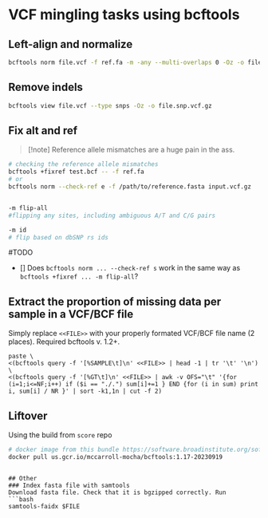 # VCF mingling tasks using bcftools

## Left-align and normalize 
```bash
bcftools norm file.vcf -f ref.fa -m -any --multi-overlaps 0 -Oz -o file.norm.vcf.gz
```
## Remove indels
```bash
bcftools view file.vcf --type snps -Oz -o file.snp.vcf.gz
```

## Fix alt and ref
>[!note] Reference allele mismatches are a huge pain in the ass. 
```bash
# checking the reference allele mismatches
bcftools +fixref test.bcf -- -f ref.fa
# or 
bcftools norm --check-ref e -f /path/to/reference.fasta input.vcf.gz


-m flip-all
#flipping any sites, including ambiguous A/T and C/G pairs

-m id
# flip based on dbSNP rs ids
```
#TODO
- [] Does `bcftools norm ... --check-ref s` work in the same way as `bcftools +fixref ... -m flip-all`?

## Extract the proportion of missing data per sample in a VCF/BCF file
Simply replace `<<FILE>>` with your properly formated VCF/BCF file name (2 places).
Required bcftools v. 1.2+.

```shell
paste \
<(bcftools query -f '[%SAMPLE\t]\n' <<FILE>> | head -1 | tr '\t' '\n') \
<(bcftools query -f '[%GT\t]\n' <<FILE>> | awk -v OFS="\t" '{for (i=1;i<=NF;i++) if ($i == "./.") sum[i]+=1 } END {for (i in sum) print i, sum[i] / NR }' | sort -k1,1n | cut -f 2)
```

## Liftover
Using the build from `score` repo
```bash
# docker image from this bundle https://software.broadinstitute.org/software/mochawdl/
docker pull us.gcr.io/mccarroll-mocha/bcftools:1.17-20230919
```

```

## Other 
### Index fasta file with samtools
Download fasta file. Check that it is bgzipped correctly. Run
```bash
samtools-faidx $FILE
```

